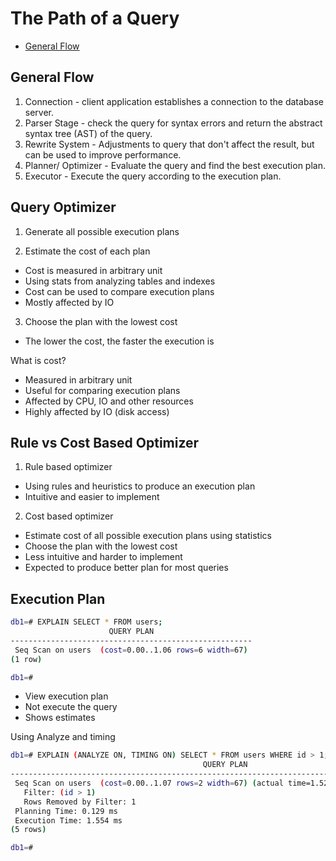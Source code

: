 # The Path of a Query

- [General Flow](#general-flow)

## General Flow

1. Connection - client application establishes a connection to the database server.
2. Parser Stage - check the query for syntax errors and return the abstract syntax tree (AST) of the query.
3. Rewrite System - Adjustments to query that don't affect the result, but can be used to improve performance.
4. Planner/ Optimizer - Evaluate the query and find the best execution plan.
5. Executor - Execute the query according to the execution plan.

## Query Optimizer

1. Generate all possible execution plans

2. Estimate the cost of each plan

- Cost is measured in arbitrary unit
- Using stats from analyzing tables and indexes
- Cost can be used to compare execution plans
- Mostly affected by IO

3. Choose the plan with the lowest cost

- The lower the cost, the faster the execution is

What is cost?

- Measured in arbitrary unit
- Useful for comparing execution plans
- Affected by CPU, IO and other resources
- Highly affected by IO (disk access)

## Rule vs Cost Based Optimizer

1. Rule based optimizer

- Using rules and heuristics to produce an execution plan
- Intuitive and easier to implement

2. Cost based optimizer

- Estimate cost of all possible execution plans using statistics
- Choose the plan with the lowest cost
- Less intuitive and harder to implement
- Expected to produce better plan for most queries

## Execution Plan

```bash
db1=# EXPLAIN SELECT * FROM users;
                      QUERY PLAN
------------------------------------------------------
 Seq Scan on users  (cost=0.00..1.06 rows=6 width=67)
(1 row)

db1=#
```

- View execution plan
- Not execute the query
- Shows estimates

Using Analyze and timing

```bash
db1=# EXPLAIN (ANALYZE ON, TIMING ON) SELECT * FROM users WHERE id > 1;
                                           QUERY PLAN
------------------------------------------------------------------------------------------------
 Seq Scan on users  (cost=0.00..1.07 rows=2 width=67) (actual time=1.522..1.527 rows=7 loops=1)
   Filter: (id > 1)
   Rows Removed by Filter: 1
 Planning Time: 0.129 ms
 Execution Time: 1.554 ms
(5 rows)

db1=#
```
